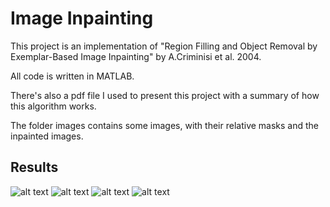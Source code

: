# Image Inpainting
This project is an implementation of "Region Filling and Object Removal by Exemplar-Based Image Inpainting" by A.Criminisi et al. 2004.

All code is written in MATLAB.

There's also a pdf file I used to present this project with a summary of how this algorithm works.

The folder images contains some images, with their relative masks and the inpainted images.

## Results
![alt text](https://github.com/cantarinigiorgio/Image-Inpainting/blob/master/results/res0.jpg?raw=true)
![alt text](https://github.com/cantarinigiorgio/Image-Inpainting/blob/master/results/res1.jpg?raw=true)
![alt text](https://github.com/cantarinigiorgio/Image-Inpainting/blob/master/results/res2.jpg?raw=true)
![alt text](https://github.com/cantarinigiorgio/Image-Inpainting/blob/master/results/res3.jpg?raw=true)

